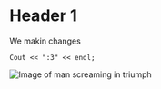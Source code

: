 # Header 1
We makin changes
```
Cout << ":3" << endl;
```
![Image of man screaming in triumph](https://as1.ftcdn.net/v2/jpg/01/65/23/38/1000_F_165233841_v29NVvL7AtzWgEaS6zoEKOPdb9nngYoR.jpg)
